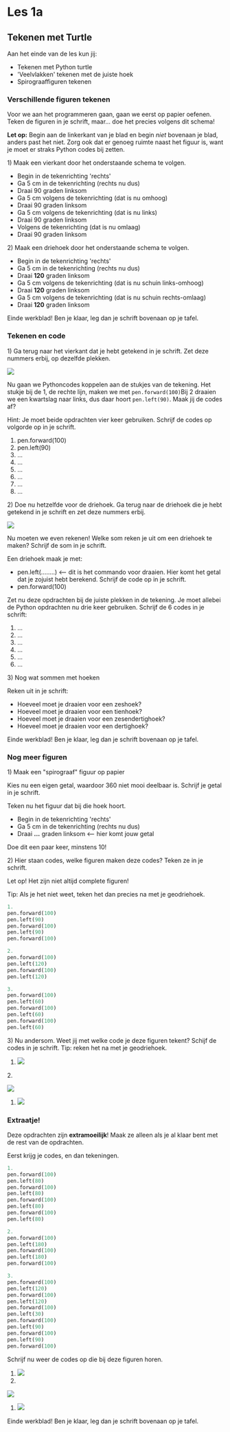 # Les 1a

## Tekenen met Turtle

Aan het einde van de les kun jij:

* Tekenen met Python turtle
* 'Veelvlakken' tekenen met de juiste hoek
* Spirograaffiguren tekenen

### Verschillende figuren tekenen

Voor we aan het programmeren gaan, gaan we eerst op papier oefenen. Teken de figuren in je schrift, maar… doe het precies volgens dit schema!

**Let op:** Begin aan de linkerkant van je blad en begin _niet_ bovenaan je blad, anders past het niet. Zorg ook dat er genoeg ruimte naast het figuur is, want je moet er straks Python codes bij zetten.

1\) Maak een vierkant door het onderstaande schema te volgen.

* Begin in de tekenrichting 'rechts'
* Ga 5 cm in de tekenrichting (rechts nu dus)
* Draai 90 graden linksom
* Ga 5 cm volgens de tekenrichting (dat is nu omhoog)
* Draai 90 graden linksom
* Ga 5 cm volgens de tekenrichting (dat is nu links)
* Draai 90 graden linksom
* Volgens de tekenrichting (dat is nu omlaag)
* Draai 90 graden linksom

2\) Maak een driehoek door het onderstaande schema te volgen.

* Begin in de tekenrichting 'rechts'
* Ga 5 cm in de tekenrichting (rechts nu dus)
* Draai **120** graden linksom&#x20;
* Ga 5 cm volgens de tekenrichting (dat is nu schuin links-omhoog)
* Draai **120** graden linksom
* Ga 5 cm volgens de tekenrichting (dat is nu schuin rechts-omlaag)
* Draai **120** graden linksom

Einde werkblad! Ben je klaar, leg dan je schrift bovenaan op je tafel.

### Tekenen en code

1\) Ga terug naar het vierkant dat je hebt getekend in je schrift. Zet deze nummers erbij, op dezelfde plekken.

![](<../../.gitbook/assets/image-20190322135329083 (3) (3) (3) (3) (3) (3) (3) (1).png>)

Nu gaan we Pythoncodes koppelen aan de stukjes van de tekening. Het stukje bij de 1, de rechte lijn, maken we met `pen.forward(100)`Bij 2 draaien we een kwartslag naar links, dus daar hoort `pen.left(90)`. Maak jij de codes af?

Hint: Je moet beide opdrachten vier keer gebruiken. Schrijf de codes op volgorde op in je schrift.

1. pen.forward(100)&#x20;
2. pen.left(90)&#x20;
3. ...
4. ...
5. ...
6. ...
7. ...
8. ...

2\) Doe nu hetzelfde voor de driehoek. Ga terug naar de driehoek die je hebt getekend in je schrift en zet deze nummers erbij.

![](../../.gitbook/assets/image-20190322135525607.png)

Nu moeten we even rekenen! Welke som reken je uit om een driehoek te maken? Schrijf de som in je schrift.

Een driehoek maak je met:

* pen.left(……..) <— dit is het commando voor draaien. Hier komt het getal dat je zojuist hebt berekend. Schrijf de code op in je schrift.
* pen.forward(100)

Zet nu deze opdrachten bij de juiste plekken in de tekening. Je moet allebei de Python opdrachten nu drie keer gebruiken. Schrijf de 6 codes in je schrift:

1. ...
2. ...
3. ...
4. ...
5. ...
6. ...

3\) Nog wat sommen met hoeken

Reken uit in je schrift:

* Hoeveel moet je draaien voor een zeshoek?
* Hoeveel moet je draaien voor een tienhoek?
* Hoeveel moet je draaien voor een zesendertighoek?
* Hoeveel moet je draaien voor een dertighoek?

Einde werkblad! Ben je klaar, leg dan je schrift bovenaan op je tafel.

### Nog meer figuren

1\) Maak een "spirograaf" figuur op papier

Kies nu een eigen getal, waardoor 360 niet mooi deelbaar is. Schrijf je getal in je schrift.

Teken nu het figuur dat bij die hoek hoort.

* Begin in de tekenrichting 'rechts'
* Ga 5 cm in de tekenrichting (rechts nu dus)
* Draai **...** graden linksom <— hier komt jouw getal

Doe dit een paar keer, minstens 10!

2\) Hier staan codes, welke figuren maken deze codes? Teken ze in je schrift.

Let op! Het zijn niet altijd complete figuren!

Tip: Als je het niet weet, teken het dan precies na met je geodriehoek.

```python
1.
pen.forward(100)
pen.left(90)
pen.forward(100)
pen.left(90)
pen.forward(100)
```

```python
2.
pen.forward(100)
pen.left(120)
pen.forward(100)
pen.left(120)
```

```python
3.
pen.forward(100)
pen.left(60)
pen.forward(100)
pen.left(60)
pen.forward(100)
pen.left(60)
```

3\) Nu andersom. Weet jij met welke code je deze figuren tekent? Schijf de codes in je schrift. Tip: reken het na met je geodriehoek.

1. ![](<../../.gitbook/assets/image-20190318130624359 (2).png>)

2\.

![](<../../.gitbook/assets/image-20190318125720956 copy (1).png>)

1. ![](../../.gitbook/assets/image-20190318130244515.png)

### Extraatje!

Deze opdrachten zijn **extramoeilijk**! Maak ze alleen als je al klaar bent met de rest van de opdrachten.

Eerst krijg je codes, en dan tekeningen.

```python
1.
pen.forward(100)
pen.left(80)
pen.forward(100)
pen.left(80)
pen.forward(100)
pen.left(80)
pen.forward(100)
pen.left(80)
```

```python
2.
pen.forward(100)
pen.left(180)
pen.forward(100)
pen.left(180)
pen.forward(100)
```

```python
3.
pen.forward(100)
pen.left(120)
pen.forward(100)
pen.left(120)
pen.forward(100)
pen.left(30)
pen.forward(100)
pen.left(90)
pen.forward(100)
pen.left(90)
pen.forward(100)
```

Schrijf nu weer de codes op die bij deze figuren horen.

1. ![](<../../.gitbook/assets/image-20190318130606702 (3) (3) (3) (3) (3) (3) (3) (1).png>)
2.

![](<../../.gitbook/assets/image-20190318125810948 (5) (5) (2) (3).png>)

1. ![](<../../.gitbook/assets/image-20190318130138855 (1) (1).png>)

Einde werkblad! Ben je klaar, leg dan je schrift bovenaan op je tafel.
